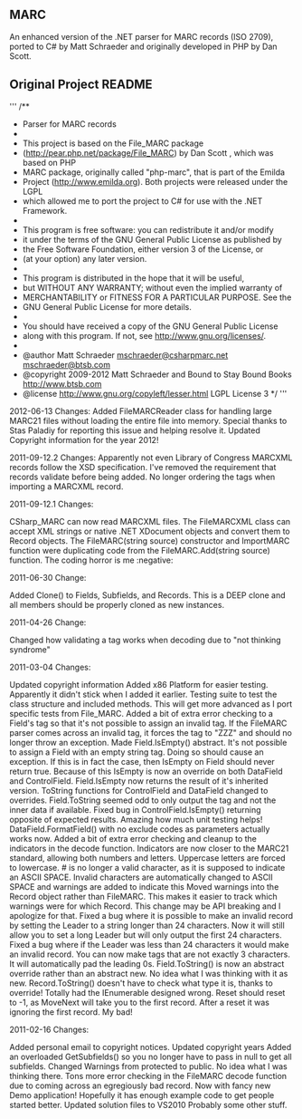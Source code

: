 ## MARC

An enhanced version of the .NET parser for MARC records (ISO 2709), ported to C# by Matt Schraeder and originally developed in PHP by Dan Scott.

## Original Project README

'''
/**
 * Parser for MARC records
 *
 * This project is based on the File_MARC package 
 * (http://pear.php.net/package/File_MARC) by Dan Scott , which was based on PHP
 * MARC package, originally called "php-marc", that is part of the Emilda 
 * Project (http://www.emilda.org). Both projects were released under the LGPL
 * which allowed me to port the project to C# for use with the .NET Framework.
 * 
 *  This program is free software: you can redistribute it and/or modify
 *  it under the terms of the GNU General Public License as published by
 *  the Free Software Foundation, either version 3 of the License, or
 *  (at your option) any later version.
 *
 *  This program is distributed in the hope that it will be useful,
 *  but WITHOUT ANY WARRANTY; without even the implied warranty of
 *  MERCHANTABILITY or FITNESS FOR A PARTICULAR PURPOSE.  See the
 *  GNU General Public License for more details.
 *
 *  You should have received a copy of the GNU General Public License
 *  along with this program.  If not, see <http://www.gnu.org/licenses/>.
 *
 * @author    Matt Schraeder <mschraeder@csharpmarc.net> <mschraeder@btsb.com>
 * @copyright 2009-2012 Matt Schraeder and Bound to Stay Bound Books <http://www.btsb.com>
 * @license   http://www.gnu.org/copyleft/lesser.html  LGPL License 3
 */
'''
 
2012-06-13 Changes:
Added FileMARCReader class for handling large MARC21 files without loading the entire file into memory. Special thanks to Stas Paladiy for reporting this issue and helping resolve it.
Updated Copyright information for the year 2012!

2011-09-12.2 Changes:
Apparently not even Library of Congress MARCXML records follow the XSD specification.  I've removed the requirement that records validate before being added.
No longer ordering the tags when importing a MARCXML record.

2011-09-12.1 Changes:

CSharp_MARC can now read MARCXML files.  The FileMARCXML class can accept XML strings or native .NET XDocument objects and convert them to Record objects.
The FileMARC(string source) constructor and ImportMARC function were duplicating code from the FileMARC.Add(string source) function. The coding horror is me :negative:

2011-06-30 Change:

Added Clone() to Fields, Subfields, and Records. This is a DEEP clone and all members should be properly cloned as new instances.

2011-04-26 Change:

Changed how validating a tag works when decoding due to "not thinking syndrome"

2011-03-04 Changes:

Updated copyright information
Added x86 Platform for easier testing. Apparently it didn't stick when I added it earlier.
Testing suite to test the class structure and included methods. This will get more advanced as I port specific tests from File_MARC.
Added a bit of extra error checking to a Field's tag so that it's not possible to assign an invalid tag.
If the FileMARC parser comes across an invalid tag, it forces the tag to "ZZZ" and should no longer throw an exception. 
Made Field.IsEmpty() abstract. It's not possible to assign a Field with an empty string tag. Doing so should cause an exception. If this is in fact the case, then IsEmpty on Field should never return true. Because of this IsEmpty is now an override on both DataField and ControlField. Field.IsEmpty now returns the result of it's inherited version.
ToString functions for ControlField and DataField changed to overrides. Field.ToString seemed odd to only output the tag and not the inner data if available.
Fixed bug in ControlField.IsEmpty() returning opposite of expected results. Amazing how much unit testing helps!
DataField.FormatField() with no exclude codes as parameters actually works now.
Added a bit of extra error checking and cleanup to the indicators in the decode function.
Indicators are now closer to the MARC21 standard, allowing both numbers and letters. Uppercase letters are forced to lowercase. # is no longer a valid character, as it is supposed to indicate an ASCII SPACE. Invalid characters are automatically changed to ASCII SPACE and warnings are added to indicate this
Moved warnings into the Record object rather than FileMARC. This makes it easier to track which warnings were for which Record. This change may be API breaking and I apologize for that.
Fixed a bug where it is possible to make an invalid record by setting the Leader to a string longer than 24 characters. Now it will still allow you to set a long Leader but will only output the first 24 characters.
Fixed a bug where if the Leader was less than 24 characters it would make an invalid record.
You can now make tags that are not exactly 3 characters. It will automatically pad the leading 0s.
Field.ToString() is now an abstract override rather than an abstract new. No idea what I was thinking with it as new.
Record.ToString() doesn't have to check what type it is, thanks to override!
Totally had the IEnumerable designed wrong. Reset should reset to -1, as MoveNext will take you to the first record.  After a reset it was ignoring the first record. My bad!

2011-02-16 Changes:

Added personal email to copyright notices.
Updated copyright years
Added an overloaded GetSubfields() so you no longer have to pass in null to get all subfields.
Changed Warnings from protected to public. No idea what I was thinking there.
Tons more error checking in the FileMARC decode function due to coming across an egregiously bad record.
Now with fancy new Demo application! Hopefully it has enough example code to get people started better.
Updated solution files to VS2010
Probably some other stuff.
